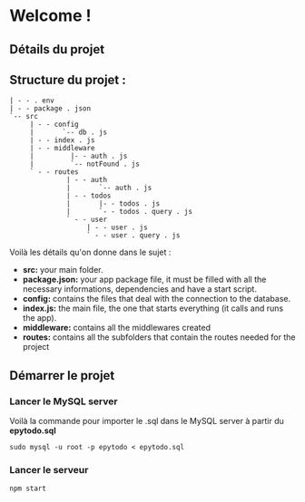 # Welcome !

## Détails du projet

## Structure du projet :

```
| - - . env
| - - package . json
`-- src
     | - - config
     |       `-- db . js
     | - - index . js
     | - - middleware
     |         |- - auth . js
     |         `-- notFound . js
     ` - - routes
              | - - auth
              |       `-- auth . js
              | - - todos
              |       |- - todos . js
              |       `- - todos . query . js
              ` - - user
                   | - - user . js
                   ` - - user . query . js
```

Voilà les détails qu'on donne dans le sujet : 

 - **src:** your main folder.
 - **package.json:** your app package file, it must be filled with all the necessary informations, dependencies and have a start script.
 - **config:** contains the files that deal with the connection to the database.
 - **index.js:** the main file, the one that starts everything (it calls and runs the app).
 - **middleware:** contains all the middlewares created
 - **routes:** contains all the subfolders that contain the routes needed for the project

## Démarrer le projet

### Lancer le MySQL server

Voilà la commande pour importer le .sql dans le MySQL server à partir du **epytodo.sql**

```sudo mysql -u root -p epytodo < epytodo.sql```

### Lancer le serveur

```npm start```
